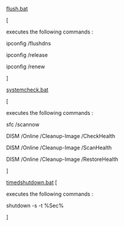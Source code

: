  [flush.bat][1] 
 
[

executes the following commands :

ipconfig /flushdns

ipconfig /release

ipconfig /renew

]


 [systemcheck.bat][2] 
 
[

executes the following commands :

sfc /scannow

DISM /Online /Cleanup-Image /CheckHealth

DISM /Online /Cleanup-Image /ScanHealth

DISM /Online /Cleanup-Image /RestoreHealth

]


 [timedshutdown.bat][3] 
[

executes the following commands :

shutdown -s -t %Sec%

]

  [1]: https://github.com/VindEi/Cmd-HandyScripts/releases/download/1.0.0/SystemCheck.bat
  [2]: https://github.com/VindEi/Cmd-HandyScripts/releases/download/1.0.0/Network.bat
  [3]: https://github.com/VindEi/Cmd-HandyScripts/releases/download/1.0.0/TimedShutdown.bat
